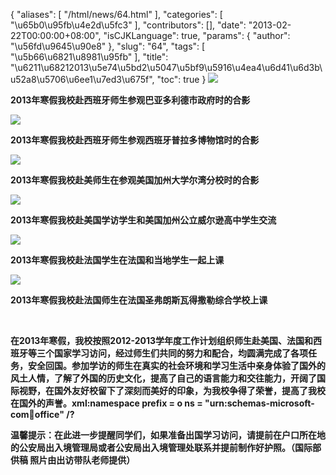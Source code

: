 {
    "aliases": [
        "/html/news/64.html"
    ],
    "categories": [
        "\u65b0\u95fb\u4e2d\u5fc3"
    ],
    "contributors": [],
    "date": "2013-02-22T00:00:00+08:00",
    "isCJKLanguage": true,
    "params": {
        "author": "\u56fd\u9645\u90e8"
    },
    "slug": "64",
    "tags": [
        "\u5b66\u6821\u8981\u95fb"
    ],
    "title": "\u6211\u68212013\u5e74\u5bd2\u5047\u5bf9\u5916\u4ea4\u6d41\u6d3b\u52a8\u5706\u6ee1\u7ed3\u675f",
    "toc": true
}
**![](https://cdn.tfls.online/mirror/full/bc4b981edaad3b38638ea1ef9bc5eb72f69a4fee.jpg)**

**2013年寒假我校赴西班牙师生参观巴亚多利德市政府时的合影**

**![](https://cdn.tfls.online/mirror/full/279c4949d5c5fceaee98b9d6635c532878903083.jpg)**

**2013年寒假我校赴西班牙师生参观西班牙普拉多博物馆时的合影**

**![](https://cdn.tfls.online/mirror/full/feb6a3449729b41025a9740e370974dadedb3fee.jpg)**

**2013年寒假我校赴美师生在参观美国加州大学尔湾分校时的合影**

**![](https://cdn.tfls.online/mirror/full/6d368cf9f99768eeb66799f96db617eea1392f3c.jpg)**

**2013年寒假我校赴美国学访学生和美国加州公立威尔逊高中学生交流**

**![](https://cdn.tfls.online/mirror/full/d7aac68b5f333c4297d1738ee473d5db0a354f26.jpg)**

**2013年寒假我校赴法国学生在法国和当地学生一起上课**

**![](https://cdn.tfls.online/mirror/full/50b7d17a239b2900f316d9b874f35d825396968f.jpg)**

**2013年寒假我校赴法国师生在法国圣弗朗斯瓦得撒勒综合学校上课**

 

**在2013年寒假，我校按照2012-2013学年度工作计划组织师生赴美国、法国和西班牙等三个国家学习访问，经过师生们共同的努力和配合，均圆满完成了各项任务，安全回国。参加学访的师生在真实的社会环境和学习生活中亲身体验了国外的风土人情，了解了外国的历史文化，提高了自己的语言能力和交往能力，开阔了国际视野，在国外友好校留下了深刻而美好的印象，为我校争得了荣誉，提高了我校在国外的声誉。xml:namespace prefix = o ns = "urn:schemas-microsoft-com:office:office" /?**

**温馨提示：在此进一步提醒同学们，如果准备出国学习访问，请提前在户口所在地的公安局出入境管理局或者公安局出入境管理处联系并提前制作好护照。（国际部供稿 照片由出访带队老师提供）**

